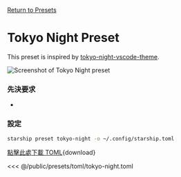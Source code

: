 [Return to Presets](./#tokyo-night)

# Tokyo Night Preset

This preset is inspired by [tokyo-night-vscode-theme](https://github.com/enkia/tokyo-night-vscode-theme).

![Screenshot of Tokyo Night preset](/presets/img/tokyo-night.png)

### 先決要求

-

### 設定

```sh
starship preset tokyo-night -o ~/.config/starship.toml
```

[點擊此處下載 TOML](/presets/toml/tokyo-night.toml){download}

<<< @/public/presets/toml/tokyo-night.toml
